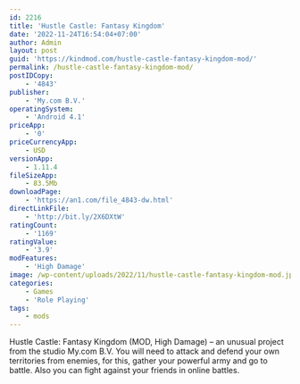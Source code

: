 ```yaml
---
id: 2216
title: 'Hustle Castle: Fantasy Kingdom'
date: '2022-11-24T16:54:04+07:00'
author: Admin
layout: post
guid: 'https://kindmod.com/hustle-castle-fantasy-kingdom-mod/'
permalink: /hustle-castle-fantasy-kingdom-mod/
postIDCopy:
    - '4843'
publisher:
    - 'My.com B.V.'
operatingSystem:
    - 'Android 4.1'
priceApp:
    - '0'
priceCurrencyApp:
    - USD
versionApp:
    - 1.11.4
fileSizeApp:
    - 83.5Mb
downloadPage:
    - 'https://an1.com/file_4843-dw.html'
directLinkFile:
    - 'http://bit.ly/2X6DXtW'
ratingCount:
    - '1169'
ratingValue:
    - '3.9'
modFeatures:
    - 'High Damage'
image: /wp-content/uploads/2022/11/hustle-castle-fantasy-kingdom-mod.jpg
categories:
    - Games
    - 'Role Playing'
tags:
    - mods
---
```


Hustle Castle: Fantasy Kingdom (MOD, High Damage) – an unusual project from the studio My.com B.V. You will need to attack and defend your own territories from enemies, for this, gather your powerful army and go to battle. Also you can fight against your friends in online battles.